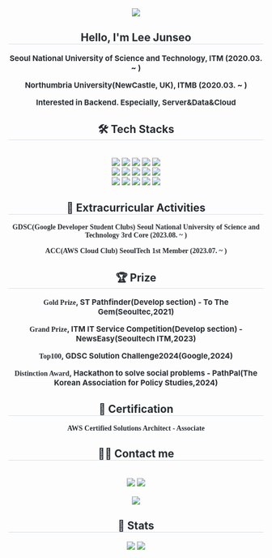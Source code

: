 <div align="center">
    <img src="https://capsule-render.vercel.app/api?type=cylinder&color=auto&height=120&text=Welcome!&animation=fadeIn&fontColor=ffffff&fontSize=50" />
</div>

<div align="center">
    <h2 style="border-bottom: 1px solid #d8dee4; color: #282d33;">Hello, I'm Lee Junseo</h2>  
    <div style="font-weight: 700; font-size: 15px; text-align: center; color: #282d33;">
        <p>Seoul National University of Science and Technology, ITM (2020.03. ~ ) </p>
        <P>Northumbria University(NewCastle, UK), ITMB (2020.03. ~ )</P>
        <p>Interested in Backend. Especially, Server&Data&Cloud</p>
        

</div>

<div align="center">
    <h2 style="border-bottom: 1px solid #d8dee4; color: #282d33;">🛠️ Tech Stacks</h2>
    <br> 
    <div style="margin: 0 auto; text-align: center;" align="center">
        <img src="https://img.shields.io/badge/Amazon%20AWS-232F3E?style=for-the-badge&logo=Amazon%20AWS&logoColor=white">
        <img src="https://img.shields.io/badge/Docker-2496ED?style=for-the-badge&logo=Docker&logoColor=white">
        <img src="https://img.shields.io/badge/Firebase-FFCA28?style=for-the-badge&logo=Firebase&logoColor=white">
        <img src="https://img.shields.io/badge/Flutter-02569B?style=for-the-badge&logo=Flutter&logoColor=white">
        <img src="https://img.shields.io/badge/GitHub%20Pages-222222?style=for-the-badge&logo=GitHub%20Pages&logoColor=white">
        <br/>
        <img src="https://img.shields.io/badge/Git-F05032?style=for-the-badge&logo=Git&logoColor=white">
        <img src="https://img.shields.io/badge/Github-181717?style=for-the-badge&logo=Github&logoColor=white">
        <img src="https://img.shields.io/badge/HTML5-E34F26?style=for-the-badge&logo=HTML5&logoColor=white">
        <img src="https://img.shields.io/badge/Java-007396?style=for-the-badge&logo=Java&logoColor=white">
        <img src="https://img.shields.io/badge/Javascript-F7DF1E?style=for-the-badge&logo=Javascript&logoColor=white">
        <br/>
        <img src="https://img.shields.io/badge/MySQL-4479A1?style=for-the-badge&logo=MySQL&logoColor=white">
        <img src="https://img.shields.io/badge/Notion-000000?style=for-the-badge&logo=Notion&logoColor=white">
        <img src="https://img.shields.io/badge/Python-3776AB?style=for-the-badge&logo=Python&logoColor=white">
        <img src="https://img.shields.io/badge/Spring%20Boot-6DB33F?style=for-the-badge&logo=Spring%20Boot&logoColor=white">
        <img src="https://img.shields.io/badge/Tensorflow-FF6F00?style=for-the-badge&logo=Tensorflow&logoColor=white">
        <br/>
    </div>
</div>

<div align="center">
    <h2 style="border-bottom: 1px solid #d8dee4; color: #282d33;">🎨 Extracurricular Activities</h2>
    <div style="font-weight: 700; font-size: 15px; text-align: center; color: #282d33;">
        <p><span style="font-family: 'Comic Sans MS', cursive; font-size: 14px;">GDSC(Google Developer Student Clubs) Seoul National University of Science and Technology 3rd Core (2023.08. ~ )</span></p>
        <p><span style="font-family: 'Comic Sans MS', cursive; font-size: 14px;">ACC(AWS Cloud Club) SeoulTech 1st Member (2023.07. ~ )</span></p>
    </div>
</div>

<div align="center">
    <h2 style="border-bottom: 1px solid #d8dee4; color: #282d33;">🏆 Prize</h2>
    <div style="font-weight: 700; font-size: 15px; text-align: center; color: #282d33;">
        <p><span style="font-family: 'Comic Sans MS', cursive; font-size: 14px;">Gold Prize</span>, ST Pathfinder(Develop section) - To The Gem(Seoultec,2021)</p>
        <p><span style="font-family: 'Comic Sans MS', cursive; font-size: 14px;">Grand Prize</span>, ITM IT Service Competition(Develop section) - NewsEasy(Seoultech ITM,2023)</p>
        <p><span style="font-family: 'Comic Sans MS', cursive; font-size: 14px;">Top100</span>, GDSC Solution Challenge2024(Google,2024)</p>
        <p><span style="font-family: 'Comic Sans MS', cursive; font-size: 14px;">Distinction Award</span>, Hackathon to solve social problems - PathPal(The Korean Association for Policy Studies,2024)</p>
    </div>
</div>

<div align="center">
    <h2 style="border-bottom: 1px solid #d8dee4; color: #282d33;">🏅 Certification</h2>
    <div style="font-weight: 700; font-size: 15px; text-align: center; color: #282d33;">
        <p><span style="font-family: 'Comic Sans MS', cursive; font-size: 14px;">AWS Certified Solutions Architect - Associate</p>
    </div>
</div>

<div align="center">
    <h2 style="border-bottom: 1px solid #d8dee4; color: #282d33;">🧑‍💻 Contact me</h2>
    <br> 
    <div align="center">
        <a href="https://ljs7143.tistory.com"><img src="https://img.shields.io/badge/Tistory-000000?style=for-the-badge&logo=Tistory&logoColor=white&link=https://ljs7143.tistory.com"></a>
        <a href="mailto:junseo27643779@gmail.com"><img src="https://img.shields.io/badge/Gmail-EA4335?style=for-the-badge&logo=Gmail&logoColor=white&link=mailto:junseo27643779@gmail.com"></a>
    </div>  
    <br> 
    <div align="center">
        <a href="https://hits.seeyoufarm.com"><img src="https://hits.seeyoufarm.com/api/count/incr/badge.svg?url=https%3A%2F%2Fgithub.com%2Fljs7143%2F&count_bg=%23000000&title_bg=%23000000&icon=github.svg&icon_color=%23FFFFFF&title=GitHub&edge_flat=false"/></a>
    </div> 
</div>

<div align="center"> 
    <h2 style="border-bottom: 1px solid #d8dee4; color: #282d33;">🏅 Stats</h2> 
    <div align="center">
        <img src="https://github-readme-stats.vercel.app/api?username=ljs7143&bg_color=180,f5ec00,00000000&title_color=000000&text_color=000000">
        <img src="https://github-readme-stats.vercel.app/api/top-langs/?username=ljs7143&layout=compact&bg_color=180,f5ec00,00000000&title_color=000000&text_color=000000">
    </div> 
</div>
